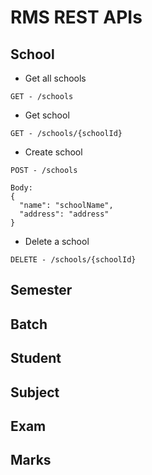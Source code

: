 # RMS REST APIs

##  School

- Get all schools   
```
GET - /schools
```

- Get school
```
GET - /schools/{schoolId}
```

- Create school
```
POST - /schools

Body:
{
  "name": "schoolName",
  "address": "address"
}
```

- Delete a school 
```
DELETE - /schools/{schoolId}
```


##  Semester

##  Batch

## Student

## Subject

## Exam 

## Marks
